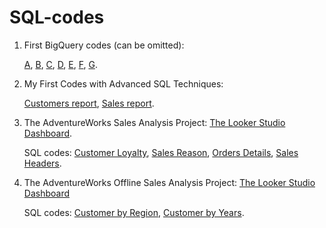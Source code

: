 # SQL-codes
  1. First BigQuery codes (can be omitted):
     
       [A](https://github.com/GretaLim/sql-codes/blob/945559cf536192cc8cdbf60a11a0fd9acdedf74d/Module_1_Sprint_3_Task-1.1.sql),
       [B](https://github.com/GretaLim/sql-codes/blob/945559cf536192cc8cdbf60a11a0fd9acdedf74d/Module_1_Sprint_3_Task-1.2.sql),
       [C](https://github.com/GretaLim/sql-codes/blob/945559cf536192cc8cdbf60a11a0fd9acdedf74d/Module_1_Sprint_3_Task-1.3.sql),
       [D](https://github.com/GretaLim/sql-codes/blob/945559cf536192cc8cdbf60a11a0fd9acdedf74d/Module_1_Sprint_3_Task-1.4.sql),
       [E](https://github.com/GretaLim/sql-codes/blob/945559cf536192cc8cdbf60a11a0fd9acdedf74d/Module_1_Sprint_3_Task-2.1.sql),
       [F](https://github.com/GretaLim/sql-codes/blob/945559cf536192cc8cdbf60a11a0fd9acdedf74d/Module_1_Sprint_3_Task-2.2.sql),
       [G](https://github.com/GretaLim/sql-codes/blob/945559cf536192cc8cdbf60a11a0fd9acdedf74d/Module_1_Sprint_3_Task-2.3.sql).

  2. My First Codes with Advanced SQL Techniques:

       [Customers report](https://github.com/GretaLim/sql-codes/blob/f1cb9337d98c60e6dd9930cfe274bfbdf503b4b3/Module_1_Sprint_4_Task-1.sql),
       [Sales report](https://github.com/GretaLim/sql-codes/blob/f1cb9337d98c60e6dd9930cfe274bfbdf503b4b3/Module_1_Sprint_4_Task-2.sql).

  3. The AdventureWorks Sales Analysis Project:
     [The Looker Studio Dashboard](https://lookerstudio.google.com/reporting/519c4be3-078e-4ae2-a63a-240da90e364b).

     SQL codes: [Customer Loyalty](https://github.com/GretaLim/sql-codes/blob/918aa7bbd2b27e3d216c23a7905beccd1d6961eb/Module_2_Sprint_1_Customer_Loyalty.sql),
     [Sales Reason](https://github.com/GretaLim/sql-codes/blob/918aa7bbd2b27e3d216c23a7905beccd1d6961eb/Module_2_Sprint_1_Sales_reason.sql),
     [Orders Details](https://github.com/GretaLim/sql-codes/blob/918aa7bbd2b27e3d216c23a7905beccd1d6961eb/Module_2_Sprint_1_order_details.sql),
     [Sales Headers](https://github.com/GretaLim/sql-codes/blob/918aa7bbd2b27e3d216c23a7905beccd1d6961eb/Module_2_Sprint_1_sales_location.sql).

  4.  The AdventureWorks Offline Sales Analysis Project:
      [The Looker Studio Dashboard](https://lookerstudio.google.com/reporting/fbb33516-06de-4a6c-8494-e7ae779984b9)

      SQL codes: [Customer by Region](https://github.com/GretaLim/sql-codes/blob/ec90b3c7a866fca10dcda0e12e324a7193125270/Module_2_Sprint_2_Customer_by_Region.sql), 
     [Customer by Years](https://github.com/GretaLim/sql-codes/blob/ec90b3c7a866fca10dcda0e12e324a7193125270/Module_2_Sprint_2_Customer_by_year.sql).
